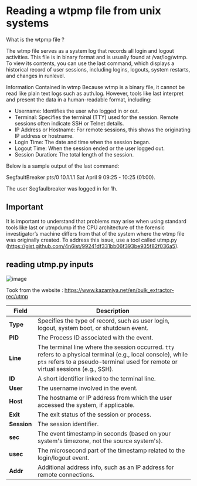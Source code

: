# Reading a wtpmp file from unix systems

What is the wtpmp file ? 

The wtmp file serves as a system log that records all login and logout activities. This file is in binary format and is usually found at /var/log/wtmp. To view its contents, you can use the last command, which displays a historical record of user sessions, including logins, logouts, system restarts, and changes in runlevel.

Information Contained in wtmp
Because wtmp is a binary file, it cannot be read like plain text logs such as auth.log. However, tools like last interpret and present the data in a human-readable format, including:

- Username: Identifies the user who logged in or out.
- Terminal: Specifies the terminal (TTY) used for the session. Remote sessions often indicate SSH or Telnet details.
- IP Address or Hostname: For remote sessions, this shows the originating IP address or hostname.
- Login Time: The date and time when the session began.
- Logout Time: When the session ended or the user logged out.
- Session Duration: The total length of the session.

Below is a sample output of the last command:

SegfaultBreaker pts/0 10.1.1.1 Sat April 9 09:25 - 10:25 (01:00).

The user Segfaulbreaker was logged in for 1h. 


## Important

It is important to understand that problems may arise when using standard tools like last or utmpdump if the CPU architecture of the forensic investigator’s machine differs from that of the system where the wtmp file was originally created. To address this issue, use a tool called utmp.py (https://gist.github.com/4n6ist/99241df331bb06f393be935f82f036a5).

## reading utmp.py inputs

![image](https://github.com/user-attachments/assets/ba18a964-8e5e-4590-9b9c-aba70142505e)

Took from the website : https://www.kazamiya.net/en/bulk_extractor-rec/utmp

| Field      | Description                                                                                           |
|------------|-------------------------------------------------------------------------------------------------------|
| **Type**   | Specifies the type of record, such as user login, logout, system boot, or shutdown event.            |
| **PID**    | The Process ID associated with the event.                                                             |
| **Line**   | The terminal line where the session occurred. `tty` refers to a physical terminal (e.g., local console), while `pts` refers to a pseudo-terminal used for remote or virtual sessions (e.g., SSH). |
| **ID**     | A short identifier linked to the terminal line.                                                       |
| **User**   | The username involved in the event.                                                                   |
| **Host**   | The hostname or IP address from which the user accessed the system, if applicable.                   |
| **Exit**   | The exit status of the session or process.                                                            |
| **Session**| The session identifier.                                                                               |
| **sec**    | The event timestamp in seconds (based on your system's timezone, not the source system's).           |
| **usec**   | The microsecond part of the timestamp related to the login/logout event.                              |
| **Addr**   | Additional address info, such as an IP address for remote connections.                                |
